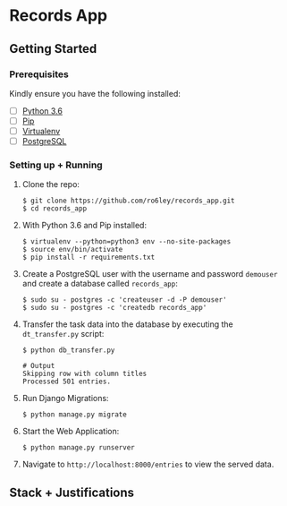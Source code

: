 # Records App


## Getting Started

### Prerequisites

Kindly ensure you have the following installed:
- [ ] [Python 3.6](https://www.python.org/downloads/release/python-365/)
- [ ] [Pip](https://pip.pypa.io/en/stable/installing/)
- [ ] [Virtualenv](https://virtualenv.pypa.io/en/stable/installation/)
- [ ] [PostgreSQL](https://www.postgresql.org/)

### Setting up + Running

1. Clone the repo:

    ```
    $ git clone https://github.com/ro6ley/records_app.git
    $ cd records_app
    ```

2. With Python 3.6 and Pip installed:

    ```
    $ virtualenv --python=python3 env --no-site-packages
    $ source env/bin/activate
    $ pip install -r requirements.txt
    ```

3. Create a PostgreSQL user with the username and password `demouser` and create a database called `records_app`:

    ```
    $ sudo su - postgres -c 'createuser -d -P demouser'
    $ sudo su - postgres -c 'createdb records_app'
    ```

4. Transfer the task data into the database by executing the `dt_transfer.py` script:

    ```
    $ python db_transfer.py

    # Output
    Skipping row with column titles
    Processed 501 entries.
    ```

5. Run Django Migrations:

    ```
    $ python manage.py migrate
    ```

6. Start the Web Application:

    ```
    $ python manage.py runserver
    ```

7. Navigate to `http://localhost:8000/entries` to view the served data.

## Stack + Justifications


